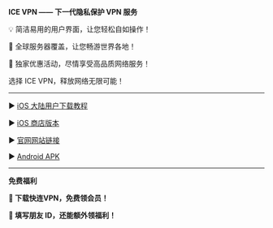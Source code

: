 **ICE VPN —— 下一代隐私保护 VPN 服务**

💡 简洁易用的用户界面，让您轻松自如操作！

🌟 全球服务器覆盖，让您畅游世界各地！

🎁 独家优惠活动，尽情享受高品质网络服务！

选择 ICE VPN，释放网络无限可能！

****
▶️ [iOS 大陆用户下载教程](https://github.com/CatherineIce/ICE-VPN/blob/48bbdec0a0c1c41aaf05a89dffb8d91dd59aa5d3/iOS%20%E7%89%88%E6%9C%AC%E4%B8%8B%E8%BD%BD%E6%95%99%E7%A8%8B.pdf)

▶️ [iOS 商店版本](https://apps.apple.com/us/app/ice-vpn/id6447135613?l=zh-Hans-CN)

▶️ [官网网站链接](www.icevpn.app)

▶️ [Android APK](Ice_VPN_0.0.1_arm64-v8a_07071137.apk.zip)

***
**免费福利**

**🎁 下载快连VPN，免费领会员！**

**🎁 填写朋友 ID，还能额外领福利！**
